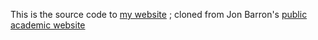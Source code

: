 This is the source code to [my website](https://nvshrao.github.io/) ; cloned from Jon Barron's [public academic website](https://jonbarron.info/)
